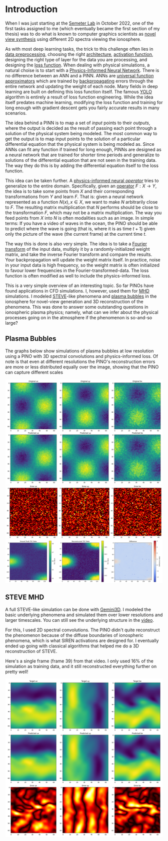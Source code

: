 # Introduction

When I was just starting at the [Semeter Lab](https://heaviside.bu.edu) in October 2022, one of the first tasks assigned to me (which eventually became the first section of my thesis) was to do what is known to computer graphics scientists as [novel view synthesis](https://www.youtube.com/watch?v=yYKqNjIMhek) using different 2D spectra viewing the ionosphere.

As with most deep learning tasks, the trick to this challenge often lies in [data preprocessing](https://en.wikipedia.org/wiki/Data_preprocessing), choosing the right [architecture](https://en.wikipedia.org/wiki/Neural_architecture_search), [activation function](https://en.wikipedia.org/wiki/Activation_function), designing the right type of layer for the data you are processing, and designing the [loss function](https://en.wikipedia.org/wiki/Loss_function). When dealing with physical simulations, a natural choise is to start with a [Physics-Informed Neural Network](https://i-systems.github.io/tutorial/KSNVE/220525/01_PINN.html). There is no difference between an ANN and a PINN. ANNs are [universal function approximators](https://en.wikipedia.org/wiki/Universal_approximation_theorem) which are trained by [backpropagating](https://en.wikipedia.org/wiki/Backpropagation) errors through the entire network and updating the weight of each node. Many fields in deep learning are built on defining this loss function itself. The famous [YOLO](https://en.wikipedia.org/wiki/You_Only_Look_Once) algorithm is entirely a result of loss function engineering. While the idea itself predates machine learning, modifying the loss function and training for long enough with gradient descent gets you fairly accurate results in many scenarios.

The idea behind a PINN is to map a set of _input_ points to their _outputs_, where the output is decided as the result of passing each point through a solution of the physical system being modeled. The most common way to get the output is to map input points to the solution of a particular differential equation that the physical system is being modeled as. Since ANNs can fit any function if trained for long enough, PINNs are designed as a neural network that are trained for shorter time periods and generalize to solutions of the differential equation that are not seen in the training data. The way they do this is by adding the differential equation itself to the loss function.

This idea can be taken further. A [physics-informed neural _operator_](https://arxiv.org/abs/2111.03794) tries to generalize to the entire domain. Specifically, given an [operator](https://en.wikipedia.org/wiki/Operator_(mathematics)) $F:X \rightarrow Y$, the idea is to take some points from $X$ and their corresponding transformations from $Y$ and learn $F$. That is: given a neural network represented as a function $N(x), x \in X$, we want to make $N$ arbitrarily close to $F$. The resulting matrix multiplication that $N$ performs should be close to the transformation $F$, which may not be a matrix multiplication. The way you feed points from $X$ into $N$ is often modalities such as an image. In simple terms: If you have a video of waves in the ocean, the PINO should be able to predict where the wave is going (that is, where it is as time $t+1$) given only the picture of the wave (the current frame) at the current time $t$.

The way this is done is also very simple. The idea is to take a [Fourier transform](https://en.wikipedia.org/wiki/Fourier_transform) of the input data, multiply it by a randomly-initialized weight matrix, and take the inverse Fourier transform and compare the results. Your backpropagation will update the weight matrix itself. In practice, noise in your input data is high frequency, so the weight matrix is often initialized to favour lower frequencies in the Fourier-transformed-data. The loss function is often modified as well to include the physics-informed loss.

This is a very simple overview of an interesting topic. So far PINOs have found applications in CFD simulations. I, however, used them for [MHD](https://en.wikipedia.org/wiki/Magnetohydrodynamics) simulations. I modeled [STEVE](https://en.wikipedia.org/wiki/STEVE)-like phenomena and [plasma bubbles](https://en.wikipedia.org/wiki/Equatorial_plasma_bubble) in the ionosphere for novel-view generation and 3D reconstruction of the phenomena. This was done to answer some outstanding questions in ionospheric plasma physics; namely, what can we infer about the physical processes going on in the atmosphere if the phenomenon is so-and-so large?

## Plasma Bubbles

The graphs below show simulations of plasma bubbles at low resolution using a PINO with 3D spectral convolutions and physics-informed loss. Of note is that even at different resolutions the PINO's reconstruction errors are more or less distributed equally over the image, showing that the PINO can capture different scales

![](images/Plasma_bubble_1.png)
![](images/Plasma_bubble_2.png)
![](images/Plasma_bubble_reconstruction.png)

## STEVE MHD

A full STEVE-like simulation can be done with [Gemini3D](https://gemini3d.github.io/gemini3d/). I modeled the basic underlying phenomena and simulated them over lower resolutions and larger timescales. You can still see the underlying structure in the [video](videos/mhd_pino.mp4).

For this, I used 2D spectral convolutions. The PINO didn't quite reconstruct the phenomenon because of the diffuse boundaries of ionospheric phenomena, which is what SIREN activations are designed for. I eventually ended up going with classical algorithms that helped me do a 3D reconstruction of STEVE.

Here's a single frame (frame 39) from that video. I only used 16% of the simulation as training data, and it still reconstructed everything further on pretty well!

![](images/mhd_pino_frame.png)